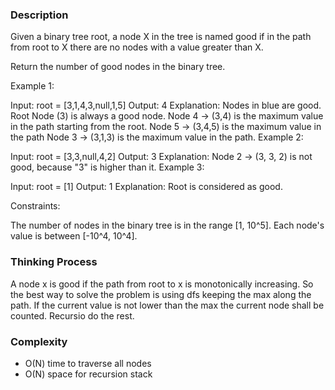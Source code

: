 ### Description

Given a binary tree root, a node X in the tree is named good if in the path from root to X there are no nodes with a value greater than X.

Return the number of good nodes in the binary tree.

Example 1:

Input: root = [3,1,4,3,null,1,5]
Output: 4
Explanation: Nodes in blue are good.
Root Node (3) is always a good node.
Node 4 -> (3,4) is the maximum value in the path starting from the root.
Node 5 -> (3,4,5) is the maximum value in the path
Node 3 -> (3,1,3) is the maximum value in the path.
Example 2:

Input: root = [3,3,null,4,2]
Output: 3
Explanation: Node 2 -> (3, 3, 2) is not good, because "3" is higher than it.
Example 3:

Input: root = [1]
Output: 1
Explanation: Root is considered as good.
 
Constraints:

The number of nodes in the binary tree is in the range [1, 10^5].
Each node's value is between [-10^4, 10^4].

### Thinking Process

A node x is good if the path from root to x is monotonically increasing.
So the best way to solve the problem is using dfs keeping the max along the path.
If the current value is not lower than the max the current node shall be counted.
Recursio do the rest.

### Complexity

* O(N) time to traverse all nodes
* O(N) space for recursion stack
